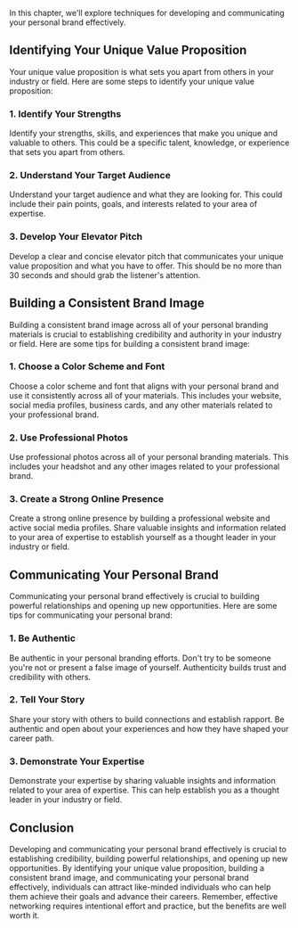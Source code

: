 
In this chapter, we'll explore techniques for developing and communicating your personal brand effectively.

Identifying Your Unique Value Proposition
-----------------------------------------

Your unique value proposition is what sets you apart from others in your industry or field. Here are some steps to identify your unique value proposition:

### 1. Identify Your Strengths

Identify your strengths, skills, and experiences that make you unique and valuable to others. This could be a specific talent, knowledge, or experience that sets you apart from others.

### 2. Understand Your Target Audience

Understand your target audience and what they are looking for. This could include their pain points, goals, and interests related to your area of expertise.

### 3. Develop Your Elevator Pitch

Develop a clear and concise elevator pitch that communicates your unique value proposition and what you have to offer. This should be no more than 30 seconds and should grab the listener's attention.

Building a Consistent Brand Image
---------------------------------

Building a consistent brand image across all of your personal branding materials is crucial to establishing credibility and authority in your industry or field. Here are some tips for building a consistent brand image:

### 1. Choose a Color Scheme and Font

Choose a color scheme and font that aligns with your personal brand and use it consistently across all of your materials. This includes your website, social media profiles, business cards, and any other materials related to your professional brand.

### 2. Use Professional Photos

Use professional photos across all of your personal branding materials. This includes your headshot and any other images related to your professional brand.

### 3. Create a Strong Online Presence

Create a strong online presence by building a professional website and active social media profiles. Share valuable insights and information related to your area of expertise to establish yourself as a thought leader in your industry or field.

Communicating Your Personal Brand
---------------------------------

Communicating your personal brand effectively is crucial to building powerful relationships and opening up new opportunities. Here are some tips for communicating your personal brand:

### 1. Be Authentic

Be authentic in your personal branding efforts. Don't try to be someone you're not or present a false image of yourself. Authenticity builds trust and credibility with others.

### 2. Tell Your Story

Share your story with others to build connections and establish rapport. Be authentic and open about your experiences and how they have shaped your career path.

### 3. Demonstrate Your Expertise

Demonstrate your expertise by sharing valuable insights and information related to your area of expertise. This can help establish you as a thought leader in your industry or field.

Conclusion
----------

Developing and communicating your personal brand effectively is crucial to establishing credibility, building powerful relationships, and opening up new opportunities. By identifying your unique value proposition, building a consistent brand image, and communicating your personal brand effectively, individuals can attract like-minded individuals who can help them achieve their goals and advance their careers. Remember, effective networking requires intentional effort and practice, but the benefits are well worth it.
